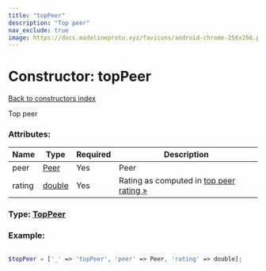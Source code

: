 ```yaml
---
title: "topPeer"
description: "Top peer"
nav_exclude: true
image: https://docs.madelineproto.xyz/favicons/android-chrome-256x256.png
---
```

# Constructor: topPeer  
[Back to constructors index](/API_docs/constructors/index.html)



Top peer

### Attributes:

| Name     |    Type       | Required | Description |
|----------|---------------|----------|-------------|
|peer|[Peer](/API_docs/types/Peer.html) | Yes|Peer|
|rating|[double](/API_docs/types/double.html) | Yes|Rating as computed in [top peer rating »](https://core.telegram.org/api/top-rating)|



### Type: [TopPeer](/API_docs/types/TopPeer.html)


### Example:

```php

$topPeer = ['_' => 'topPeer', 'peer' => Peer, 'rating' => double];
```  
